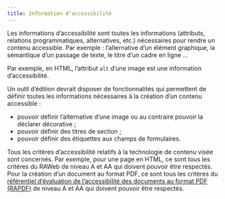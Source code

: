 ```yaml
---
title: Information d’accessibilité
---
```


Les informations d’accessibilité sont toutes les informations (attributs, relations programmatiques, alternatives, etc.) nécessaires pour rendre un contenu accessible. Par exemple : l’alternative d’un élément graphique, la sémantique d’un passage de texte, le titre d’un cadre en ligne ...

Par exemple, en HTML, l’attribut `alt` d’une image est une information d’accessibilité.

Un outil d’édition devrait disposer de fonctionnalités qui permettent de définir toutes les informations nécessaires à la création d’un contenu accessible :

- pouvoir définir l’alternative d’une image ou au contraire pouvoir la déclarer décorative ;
- pouvoir définir des titres de section ;
- pouvoir définir des étiquettes aux champs de formulaires.

Tous les critères d’accessibilité relatifs à la technologie de contenu visée sont concernés. Par exemple, pour une page en HTML, ce sont tous les critères du RAWeb de niveau A et AA qui doivent pouvoir être respectés. Pour la création d’un document au format PDF, ce sont tous les critères du [référentiel d’évaluation de l’accessibilité des documents au format PDF (RAPDF)](../rapdf1/index.html) de niveau A et AA qui doivent pouvoir être respectés.